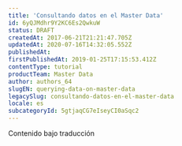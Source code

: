 ```yaml
---
title: 'Consultando datos en el Master Data'
id: 6yQJMdhr9Y2KC6Es2QwkuW
status: DRAFT
createdAt: 2017-06-21T21:21:47.705Z
updatedAt: 2020-07-16T14:32:05.552Z
publishedAt: 
firstPublishedAt: 2019-01-25T17:15:53.412Z
contentType: tutorial
productTeam: Master Data
author: authors_64
slugEN: querying-data-on-master-data
legacySlug: consultando-datos-en-el-master-data
locale: es
subcategoryId: 5gtjaqCG7eIseyCI0aSqc2
---
```


<div class="alert alert-warning">Contenido bajo traducción</div>
